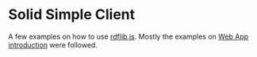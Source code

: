 # Solid Simple Client

A few examples on how to use [rdflib.js](https://github.com/linkeddata/rdflib.js). Mostly the examples on [Web App introduction](https://linkeddata.github.io/rdflib.js/Documentation/webapp-intro.html) were followed.
